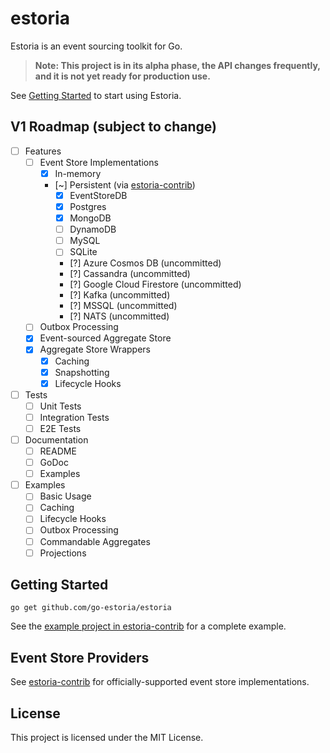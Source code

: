 # estoria

Estoria is an event sourcing toolkit for Go.

>**Note: This project is in its alpha phase, the API changes frequently, and it is not yet ready for production use.**

See [Getting Started](#getting-started) to start using Estoria.

## V1 Roadmap (subject to change)

- [ ] Features
  - [ ] Event Store Implementations
    - [X] In-memory
    - [~] Persistent (via [estoria-contrib](https://github.com/go-estoria/estoria-contrib))
      - [X] EventStoreDB
      - [X] Postgres
      - [X] MongoDB
      - [ ] DynamoDB
      - [ ] MySQL
      - [ ] SQLite
      - [?] Azure Cosmos DB (uncommitted)
      - [?] Cassandra (uncommitted)
      - [?] Google Cloud Firestore (uncommitted)
      - [?] Kafka (uncommitted)
      - [?] MSSQL (uncommitted)
      - [?] NATS (uncommitted)
  - [ ] Outbox Processing
  - [X] Event-sourced Aggregate Store
  - [X] Aggregate Store Wrappers
    - [X] Caching
    - [X] Snapshotting
    - [X] Lifecycle Hooks
- [ ] Tests
  - [ ] Unit Tests
  - [ ] Integration Tests
  - [ ] E2E Tests
- [ ] Documentation
  - [ ] README
  - [ ] GoDoc
  - [ ] Examples
- [ ] Examples
  - [ ] Basic Usage
  - [ ] Caching
  - [ ] Lifecycle Hooks
  - [ ] Outbox Processing
  - [ ] Commandable Aggregates
  - [ ] Projections

## Getting Started

```shell
go get github.com/go-estoria/estoria
```

See the [example project in estoria-contrib](https://github.com/go-estoria/estoria-contrib/tree/main/example) for a complete example.

## Event Store Providers

See [estoria-contrib](https://github.com/go-estoria/estoria-contrib) for officially-supported event store implementations.

## License

This project is licensed under the MIT License.
